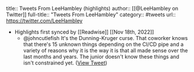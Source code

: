 title:: Tweets From LeeHambley (highlights)
author:: [[@LeeHambley on Twitter]]
full-title:: "Tweets From LeeHambley"
category:: #tweets
url:: https://twitter.com/LeeHambley

- Highlights first synced by [[Readwise]] [[Nov 18th, 2022]]
	- @johncutlefish It's the Dunning-Kruger curse. That coworker knows that there's 15 unknown things depending on the CI/CD pipe and a variety of reasons why it is the way it is that all made sense over the last months and years. The junior doesn't know these things and isn't constrained yet. ([View Tweet](https://twitter.com/LeeHambley/status/1388035172218675201))